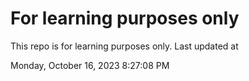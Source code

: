 # For learning purposes only
This repo is for learning purposes only.
Last updated at

Monday, October 16, 2023 8:27:08 PM

